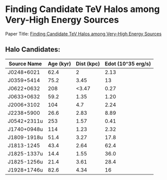 # Finding Candidate TeV Halos among Very-High Energy Sources

Paper Title: [Finding Candidate TeV Halos among Very-High Energy Sources](https://arxiv.org/pdf/2403.16074)

## Halo Candidates:

| Source Name | Age (kyr) | Dist (kpc) | Edot (10^35 erg/s) |
| - | - | - | - |
| J0248+6021 | 62.4 | 2 | 2.13 |
| J0359+5414 | 75.2 | 3.45 | 13 |
| J0622+0632 | 208 | <3.47 | 0.27 |
| J0633+0632 | 59.2 | 1.35 | 1.20 |
| J2006+3102 | 104 | 4.7 | 2.24 |
| J2238+5900 | 26.6 | 2.83 | 8.89 |
| J0542+2311u | 253 | 1.57 | 0.41 |
| J1740+0948u | 114 | 1.23 | 2.32 |
| J1809-1918u | 51.4 | 3.27 | 17.8 |
| J1813-1245 | 43.4 | 2.64 | 62.4 |
| J1825-1337u | 14.4 | 1.55 | 36.0 |
| J1825-1256u | 21.4 | 3.61 | 28.4 |
| J1928+1746u | 82.6 | 4.34 | 16 |
